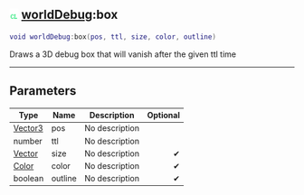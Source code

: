 ## ![client](../../.gitbook/assets/client.png) [worldDebug](https://iaswiki.rawr.dev/readme/worlddebug):box

```lua
void worldDebug:box(pos, ttl, size, color, outline)
```

Draws a 3D debug box that will vanish after the given ttl time

------
## Parameters

| Type   | Name | Description | Optional |
| ------ | ---- | ----------- | -------: |
| [Vector3](https://iaswiki.rawr.dev/readme/vector3) | pos | No description |  |
| number | ttl | No description |  |
| [Vector](https://iaswiki.rawr.dev/readme/vector) | size | No description | ✔ |
| [Color](https://iaswiki.rawr.dev/readme/color) | color | No description | ✔ |
| boolean | outline | No description | ✔ |

